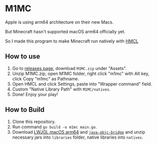 # M1MC

Apple is using arm64 architecture on their new Macs.

But Minecraft hasn't supported macOS arm64 officially yet.

So I made this program to make Minecraft run natively with [HMCL](https://github.com/huanghongxun/HMCL)

## How to use

1. Go to [releases page](https://github.com/Dreamail/M1MC/releases), download `M1MC.zip` under "Assets".
2. Unzip M1MC.zip, open M1MC folder, right click "m1mc" with Alt key, click Copy "m1mc" as Pathname.
3. Open HMCL and click Settings, paste into "Wrapper command" field.
4. Custom "Native Library Path" with `M1MC/natives`.
5. Done! Enjoy your play!

## How to Build

1. Clone this repository.
2. Run command `go build -o m1mc main.go`.
3. Download [LWJGL macOS arm64](https://www.lwjgl.org/customize) and [`java-objc-bridge`](https://mvnrepository.com/artifact/ca.weblite/java-objc-bridge) and unzip necessary jars into `libraries` folder, native libraries into `natives`.
